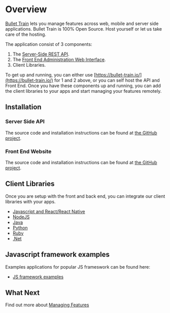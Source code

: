 # Overview

[Bullet Train](https://bullet-train.io/) lets you manage features across web, mobile and server side applications. Bullet Train is 100% Open Source. Host yourself or let us take care of the hosting.

The application consist of 3 components:

1. The [Server-Side REST API](https://github.com/SolidStateGroup/Bullet-Train-API).
2. The [Front End Administration Web Interface](https://github.com/SolidStateGroup/Bullet-Train-Frontend).
3. Client Libraries.

To get up and running, you can either use [https://bullet-train.io/](https://bullet-train.io/) for 1 and 2 above, or you can self host the API and Front End. Once you have these components up and running, you can add the client libraries to your apps and start managing your features remotely.

## Installation

### Server Side API

The source code and installation instructions can be found at [the GitHub project](https://github.com/SolidStateGroup/Bullet-Train-API).

### Front End Website

The source code and installation instructions can be found at [the GitHub project](https://github.com/SolidStateGroup/Bullet-Train-Frontend).

## Client Libraries

Once you are setup with the front and back end, you can integrate our client libraries with your apps.

* [Javascript and React/React Native](/clients/javascript)
* [NodeJS](/clients/node)
* [Java](/clients/java)
* [Python](/clients/python)
* [Ruby](/clients/ruby)
* [.Net](/clients/dotnet)

## Javascript framework examples

Examples applications for popular JS frameswork can be found here:

- [JS framework examples](https://github.com/SolidStateGroup/bullet-train-examples)

## What Next

Find out more about [Managing Features](managing-features.md)